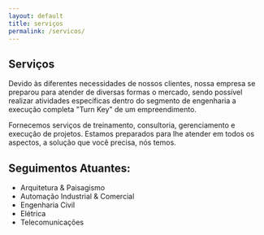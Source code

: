 ```yaml
---
layout: default
title: serviços
permalink: /servicos/
---
```


## Serviços

Devido às diferentes necessidades de nossos clientes, nossa empresa se preparou para atender de diversas formas o mercado, sendo possível realizar atividades específicas dentro do segmento de engenharia a execução completa "Turn Key" de um empreendimento.

Fornecemos serviços de treinamento, consultoria, gerenciamento e execução de projetos. Estamos preparados para lhe atender em todos os aspectos, a solução que você precisa, nós temos.

## Seguimentos Atuantes:

 - Arquitetura & Paisagismo
 - Automação Industrial & Comercial
 - Engenharia Civil
 - Elétrica
 - Telecomunicações

